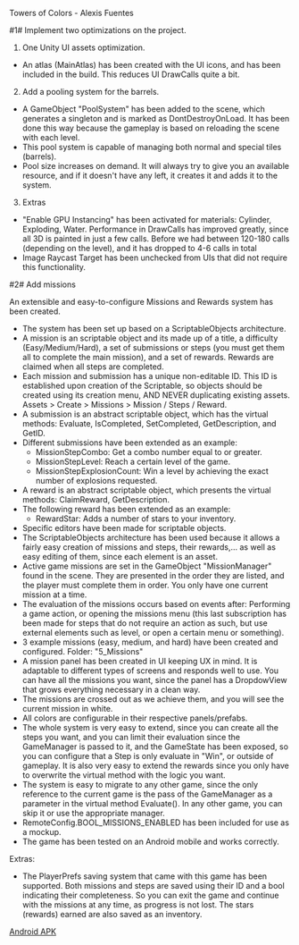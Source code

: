 Towers of Colors - Alexis Fuentes

#1# Implement two optimizations on the project.

1) One Unity UI assets optimization.
- An atlas (MainAtlas) has been created with the UI icons, and has been included in the build. This reduces UI DrawCalls quite a bit.

2) Add a pooling system for the barrels.
- A GameObject "PoolSystem" has been added to the scene, which generates a singleton and is marked as DontDestroyOnLoad. It has been done this way because the gameplay is based on reloading the scene with each level.
- This pool system is capable of managing both normal and special tiles (barrels).
- Pool size increases on demand. It will always try to give you an available resource, and if it doesn't have any left, it creates it and adds it to the system.

3) Extras
- "Enable GPU Instancing" has been activated for materials: Cylinder, Exploding, Water. Performance in DrawCalls has improved greatly, since all 3D is painted in just a few calls. Before we had between 120-180 calls (depending on the level), and it has dropped to 4-6 calls in total
- Image Raycast Target has been unchecked from UIs that did not require this functionality. 


#2# Add missions

An extensible and easy-to-configure Missions and Rewards system has been created.
- The system has been set up based on a ScriptableObjects architecture.
- A mission is an scriptable object and its made up of a title, a difficulty (Easy/Medium/Hard), a set of submissions or steps (you must get them all to complete the main mission), and a set of rewards. Rewards are claimed when all steps are completed.
- Each mission and submission has a unique non-editable ID. This ID is established upon creation of the Scriptable, so objects should be created using its creation menu, AND NEVER duplicating existing assets. Assets > Create > Missions > Mission / Steps / Reward.
- A submission is an abstract scriptable object, which has the virtual methods: Evaluate, IsCompleted, SetCompleted, GetDescription, and GetID.
- Different submissions have been extended as an example:
	- MissionStepCombo: Get a combo number equal to or greater.
	- MissionStepLevel: Reach a certain level of the game.
	- MissionStepExplosionCount: Win a level by achieving the exact number of explosions requested.
- A reward is an abstract scriptable object, which presents the virtual methods: ClaimReward, GetDescription.
- The following reward has been extended as an example:
	- RewardStar: Adds a number of stars to your inventory.
- Specific editors have been made for scriptable objects.
- The ScriptableObjects architecture has been used because it allows a fairly easy creation of missions and steps, their rewards,... as well as easy editing of them, since each element is an asset.
- Active game missions are set in the GameObject "MissionManager" found in the scene. They are presented in the order they are listed, and the player must complete them in order. You only have one current mission at a time.
- The evaluation of the missions occurs based on events after: Performing a game action, or opening the missions menu (this last subscription has been made for steps that do not require an action as such, but use external elements such as level, or open a certain menu or something).
- 3 example missions (easy, medium, and hard) have been created and configured. Folder: "5_Missions"
- A mission panel has been created in UI keeping UX in mind. It is adaptable to different types of screens and responds well to use. You can have all the missions you want, since the panel has a DropdowView that grows everything necessary in a clean way.
- The missions are crossed out as we achieve them, and you will see the current mission in white.
- All colors are configurable in their respective panels/prefabs.
- The whole system is very easy to extend, since you can create all the steps you want, and you can limit their evaluation since the GameManager is passed to it, and the GameState has been exposed, so you can configure that a Step is only evaluate in "Win", or outside of gameplay. It is also very easy to extend the rewards since you only have to overwrite the virtual method with the logic you want.
- The system is easy to migrate to any other game, since the only reference to the current game is the pass of the GameManager as a parameter in the virtual method Evaluate(). In any other game, you can skip it or use the appropriate manager.
- RemoteConfig.BOOL_MISSIONS_ENABLED has been included for use as a mockup.
- The game has been tested on an Android mobile and works correctly.

Extras:
- The PlayerPrefs saving system that came with this game has been supported. Both missions and steps are saved using their ID and a bool indicating their completeness. So you can exit the game and continue with the missions at any time, as progress is not lost. The stars (rewards) earned are also saved as an inventory.

[Android APK](https://drive.google.com/file/d/10oRoNA23MAwRB9zfsM4MM_Yeu9Z6rpLc/view?usp=sharing)